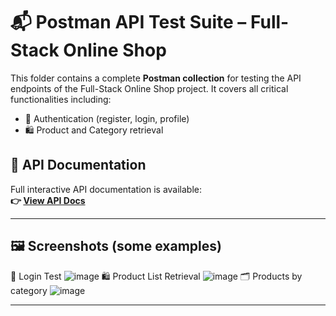 # 📬 Postman API Test Suite – Full-Stack Online Shop

This folder contains a complete **Postman collection** for testing the API endpoints of the Full-Stack Online Shop project. It covers all critical functionalities including:

- 🔐 Authentication (register, login, profile)
- 🛍️ Product and Category retrieval



## 🔗 API Documentation

Full interactive API documentation is available:  
**👉 [View API Docs]([https://your-api-domain.com/api/docs/](https://documenter.getpostman.com/view/40879403/2sB2qi8Hqq))**  

---

## 🖼️ Screenshots (some examples)
🔐 Login Test
![image](https://github.com/user-attachments/assets/4c002cdb-ad67-4b2d-9794-990a7270f13b)
🛍️ Product List Retrieval
![image](https://github.com/user-attachments/assets/41f021d4-76a2-40a7-8d5f-bd70fd317695)
🗂️ Products by category
![image](https://github.com/user-attachments/assets/498aa3f0-8165-4c1a-a34c-7548f26a10f3)




---



